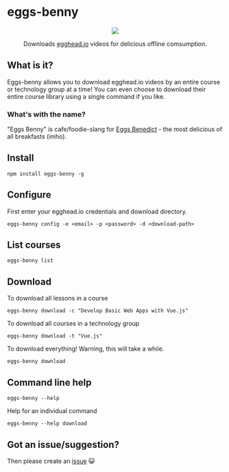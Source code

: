 # eggs-benny

<p align="center">
	<img src="https://raw.githubusercontent.com/codeandcats/eggs-benny/master/images/logo-small.png">
	<p align="center">
		Downloads <a href="https://egghead.io">egghead.io</a> videos for delicious offline comsumption.
	</p>
</p>

## What is it?
Eggs-benny allows you to download egghead.io videos by an entire course or technology group at a time!
You can even choose to download their entire course library using a single command if you like.

### What's with the name?
"Eggs Benny" is cafe/foodie-slang for [Eggs Benedict](https://www.google.com.au/search?q=eggs+benedict) - the most delicious of all breakfasts (imho).

## Install
```
npm install eggs-benny -g
```

## Configure
First enter your egghead.io credentials and download directory.
```
eggs-benny config -e <email> -p <password> -d <download-path>
```

## List courses
```
eggs-benny list
```

## Download
To download all lessons in a course
```
eggs-benny download -c "Develop Basic Web Apps with Vue.js"
```

To download all courses in a technology group
```
eggs-benny download -t "Vue.js"
```

To download everything! Warning, this will take a while.
```
eggs-benny download
```

## Command line help
```
eggs-benny --help
```

Help for an individual command
```
eggs-benny --help download
```

## Got an issue/suggestion?
Then please create an [issue](https://github.com/codeandcats/eggs-benny/issues) 😺